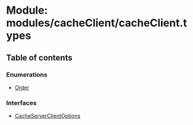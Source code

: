# Module: modules/cacheClient/cacheClient.types

## Table of contents

### Enumerations

- [Order](../enums/modules_cacheClient_cacheClient_types.Order.md)

### Interfaces

- [CacheServerClientOptions](../interfaces/modules_cacheClient_cacheClient_types.CacheServerClientOptions.md)
